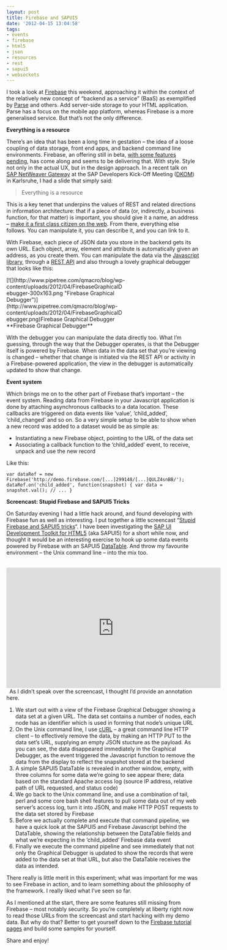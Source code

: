 ```yaml
---
layout: post
title: Firebase and SAPUI5
date: '2012-04-15 13:04:58'
tags:
- events
- firebase
- html5
- json
- resources
- rest
- sapui5
- websockets
---
```



I took a look at [Firebase](http://www.firebase.com) this weekend, approaching it within the context of the relatively new concept of “backend as a service” (BaaS) as exemplified by [Parse](http://parse.com) and others. Add server-side storage to your HTML application. Parse has a focus on the mobile app platform, whereas Firebase is a more generalised service. But that’s not the only difference.

**Everything is a resource**

There’s an idea that has been a long time in gestation – the idea of a loose coupling of data storage, front end apps, and backend command line environments. Firebase, an offering still in beta, [with some features pending](http://www.firebase.com/faq.html), has come along and seems to be delivering that. With style. Style not only in the actual UX, but in the design approach. In a recent talk on [SAP NetWeaver Gateway](http://scn.sap.com/community/netweaver-gateway) at the SAP Developers Kick-Off Meeting ([DKOM](http://www.youtube.com/watch?v=6Opmj8M_tBw)) in Karlsruhe, I had a slide that simply said:

> Everything is a resource

This is a key tenet that underpins the values of REST and related directions in information architecture: that if a piece of data (or, indirectly, a business function, for that matter) is important, you should give it a name, an address – [make it a first class citizen on the web](http://www.pipetree.com/qmacro/blog/2009/06/information-vs-behaviour/). From there, everything else follows. You can manipulate it, you can describe it, and you can link to it.

With Firebase, each piece of JSON data you store in the backend gets its own URL. Each object, array, element and attribute is automatically given an address, as you create them. You can manipulate the data via the [Javascript library](http://www.firebase.com/docs/), through a [REST API](http://www.firebase.com/docs/rest-api.html) and also through a lovely graphical debugger that looks like this:

<div class="wp-caption alignnone" id="attachment_1401" style="width: 310px">[![](http://www.pipetree.com/qmacro/blog/wp-content/uploads/2012/04/FirebaseGraphicalDebugger-300x163.png "Firebase Graphical Debugger")](http://www.pipetree.com/qmacro/blog/wp-content/uploads/2012/04/FirebaseGraphicalDebugger.png)Firebase Graphical Debugger

</div>**Firebase Graphical Debugger**

With the debugger you can manipulate the data directly too. What I’m guessing, through the way that the Debugger operates, is that the Debugger itself is powered by Firebase. When data in the data set that you’re viewing is changed – whether that change is initiated via the REST API or activity in a Firebase-powered application, the view in the debugger is automatically updated to show that change.

**Event system**

Which brings me on to the other part of Firebase that’s important – the event system. Reading data from Firebase in your Javascript application is done by attaching asynchronous callbacks to a data location. These callbacks are triggered on data events like ‘value’, ‘child_added’, ‘child_changed’ and so on. So a very simple setup to be able to show when a new record was added to a dataset would be as simple as:

- Instantiating a new Firebase object, pointing to the URL of the data set
- Associating a callback function to the ‘child_added’ event, to receive, unpack and use the new record

Like this:

```
var dataRef = new Firebase('http://demo.firebase.com/[...]299148/[...]QULZ4snBB/');
dataRef.on('child_added', function(snapshot) { var data = snapshot.val(); // ... }
```

**Screencast: Stupid Firebase and SAPUI5 Tricks**

On Saturday evening I had a little hack around, and found developing with Firebase fun as well as interesting. I put together a little screencast “[Stupid Firebase and SAPUI5 tricks](http://www.youtube.com/watch?v=Obh2LW7CCKY)“. I have been investigating the [SAP UI Development Toolkit for HTML5](http://www.sdn.sap.com/irj/sdn/index?rid=/webcontent/uuid/20a34ae7-762d-2f10-c994-db2e898d5f70) (aka SAPUI5) for a short while now, and thought it would be an interesting exercise to hook up some data events powered by Firebase with an SAPUI5 [DataTable](http://www.pipetree.com/~dj/sapui5/demokit/#docs/api/symbols/sap.ui.table.DataTable.html). And throw my favourite environment – the Unix command line – into the mix too.  
    
<iframe allowfullscreen="" frameborder="0" height="315" src="http://www.youtube.com/embed/Obh2LW7CCKY" width="560"></iframe>  
    
 As I didn’t speak over the screencast, I thought I’d provide an annotation here.

1. We start out with a view of the Firebase Graphical Debugger showing a data set at a given URL. The data set contains a number of nodes, each node has an identifier which is used in forming that node’s unique URL
2. On the Unix command line, I use [cURL](http://curl.haxx.se) – a great command line HTTP client – to effectively remove the data, by making an HTTP PUT to the data set’s URL, supplying an empty JSON stucture as the payload. As you can see, the data disappeared immediately in the Graphical Debugger, as the event triggered the Javascript function to remove the data from the display to reflect the snapshot stored at the backend
3. A simple SAPUI5 DataTable is revealed in another window, empty, with three columns for some data we’re going to see appear there; data based on the standard Apache access log (source IP address, relative path of URL requested, and status code)
4. We go back to the Unix command line, and use a combination of tail, perl and some core bash shell features to pull some data out of my web server’s access log, turn it into JSON, and make HTTP POST requests to the data set stored by Firebase
5. Before we actually complete and execute that command pipeline, we have a quick look at the SAPUI5 and Firebase Javascript behind the DataTable, showing the relationship between the DataTable fields and what we’re expecting in the ‘child_added’ Firebase data event
6. Finally we execute the command pipeline and see immediately that not only the Graphical Debugger is updated to show the records that were added to the data set at that URL, but also the DataTable receives the data as intended.

There really is little merit in this experiment; what was important for me was to see Firebase in action, and to learn something about the philosophy of the framework. I really liked what I’ve seen so far.

As I mentioned at the start, there are some features still missing from Firebase – most notably security. So you’re completely at liberty right now to read those URLs from the screencast and start hacking with my demo data. But why do that? Better to get yourself down to the [Firebase tutorial pages](http://www.firebase.com/tutorial/) and build some samples for yourself.

Share and enjoy!

 



